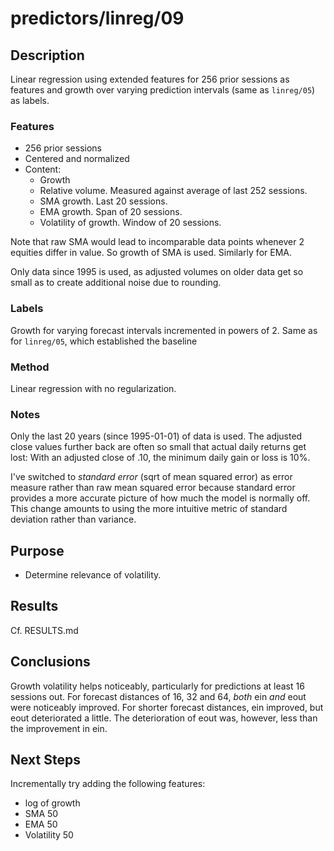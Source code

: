 predictors/linreg/09
===
Description
--
Linear regression using extended features for
256 prior sessions as features and growth over varying prediction
intervals (same as `linreg/05`) as labels.

### Features

-   256 prior sessions
-   Centered and normalized
-   Content:
    -   Growth
    -   Relative volume. Measured against average of last 252 sessions.
    -   SMA growth. Last 20 sessions.
    -   EMA growth. Span of 20 sessions.
    -   Volatility of growth. Window of 20 sessions.
   
Note that raw SMA would lead to incomparable data points whenever
2 equities differ in value. So growth of SMA is used. Similarly for EMA.

Only data since 1995 is used, as adjusted volumes on older data get so
small as to create additional noise due to rounding.

### Labels
Growth for varying forecast intervals incremented in powers of 2.
Same as for `linreg/05`, which established the baseline

### Method
Linear regression with no regularization.

### Notes
Only the last 20 years (since 1995-01-01) of data is used. The 
adjusted close values further back are often so small that actual
daily returns get lost: With an adjusted close of .10, the minimum
daily gain or loss is 10%.

I've switched to *standard error* (sqrt of mean squared error) as error measure rather
than raw mean squared error because standard error provides a more accurate picture
of how much the model is normally off. This change amounts to using 
the more intuitive metric of standard deviation
rather than variance.

Purpose
---
-   Determine relevance of volatility.

Results
--
Cf. RESULTS.md

Conclusions
--
Growth volatility helps noticeably, particularly for predictions at least
16 sessions out. For forecast distances of 16, 32 and 64, *both* ein
*and* eout were noticeably improved. For shorter forecast distances, ein improved, but
eout deteriorated a little. The deterioration of eout was, however,
less than the improvement in ein.

Next Steps
--
Incrementally try adding the following features:
-   log of growth
-   SMA 50
-   EMA 50
-   Volatility 50
